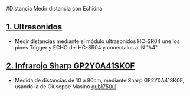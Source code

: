 #Distancia
    Medir distancia con Echidna

## [1. Ultrasonidos](https://github.com/EchidnaShield/Recursos/blob/master/Didactica/Actividades_IDE_Arduino/Distancia/UltraSon/UltraSon.ino)
 -  Medir distancias mediante el módulo ultrasonidos HC-SR04
    une los pines Trigger y ECHO del HC-SR04 y conectalos a IN "A4"



## [2. Infrarojo Sharp GP2Y0A41SK0F](https://github.com/EchidnaShield/Recursos/tree/master/Didactica/Actividades_IDE_Arduino/Distancia/GP2Y0A41SK0F)
 -  Medida de distancias de 10 a 80cm,  mediante Sharp GP2Y0A41SK0F, usando la de Giuseppe Masino [qub1750ul](https://github.com/qub1750ul/Arduino_SharpIR)

